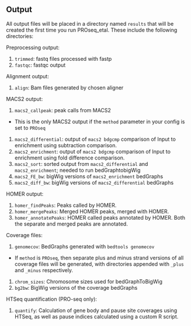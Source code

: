 ## Output
All output files will be placed in a directory named `results` that will be created the first time you run PROseq_etal. These include the following directories:

Preprocessing output:
1. `trimmed`: fastq files processed with fastp
1. `fastqc`: fastqc output

Alignment output:
1. `align`: Bam files generated by chosen aligner

MACS2 output:
1. `macs2_callpeak`: peak calls from MACS2
  * This is the only MACS2 output if the `method` parameter in your config is set to `PROseq`
1. `macs2_differential`: output of `macs2 bdgcmp` comparison of Input to enrichment using subtraction comparison.
1. `macs2_enrichment`: output of `macs2 bdgcmp` comparison of Input to enrichment using fold difference comparison.
1. `macs2_sort`: sorted output from `macs2_differential` and `macs2_enrichment`; needed to run bedGraphtobigWig
1. `macs2_FE_bw`: bigWig versions of `macs2_enrichment` bedGraphs
1. `macs2_diff_bw`: bigWig versions of `macs2_differential` bedGraphs

HOMER output:
1. `homer_findPeaks`: Peaks called by HOMER.
1. `homer_mergePeaks`: Merged HOMER peaks, merged with HOMER.
1. `homer_annotatePeaks`:  HOMER called peaks annotated by HOMER. Both the separate and merged peaks are annotated.

Coverage files:
1. `genomecov`: BedGraphs generated with `bedtools genomecov`
  * If `method` is `PROseq`, then separate plus and minus strand versions of all coverage files will be generated, with directories appended with `_plus` and `_minus` respectively.
1. `chrom_sizes`: Chromosome sizes used for bedGraphToBigWig
1. `bg2bw`: BigWig versions of the coverage bedGraphs

HTSeq quantification (PRO-seq only):
1. `quantify`: Calculation of gene body and pause site coverages using HTSeq, as well as pause indices calculated using a custom R script.
